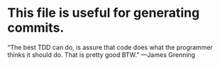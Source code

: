 # This file is useful for generating commits. 

“The best TDD can do, is assure that code does what the programmer thinks it should do. That is pretty good BTW.”
—James Grenning
